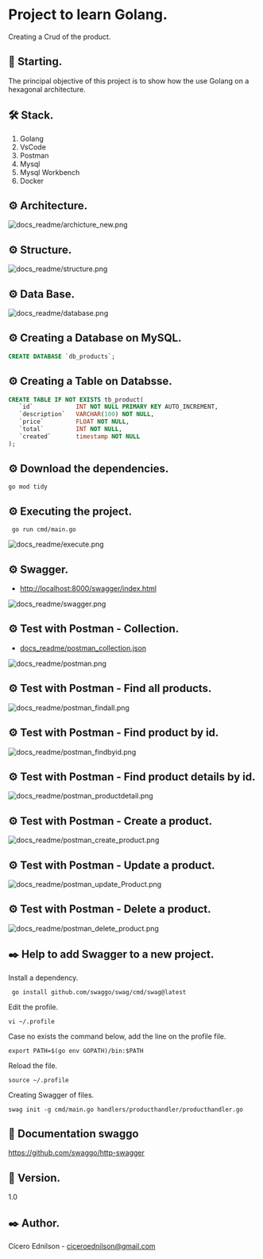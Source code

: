 # Project to learn Golang.

Creating a Crud of the product. 

## 🚀 Starting.

The principal objective of this project is to show how the use Golang on a hexagonal architecture. 

## 🛠 Stack.

<ol>
  <li>Golang</li>
  <li>VsCode</li>
  <li>Postman</li>
  <li>Mysql</li>
  <li>Mysql Workbench</li>
  <li>Docker</li>
</ol>

## ⚙️ Architecture.

![docs_readme/archicture_new.png](docs_readme/archicture_new.png)

## ⚙️ Structure.

![docs_readme/structure.png](docs_readme/structure.png)

## ⚙️ Data Base.

![docs_readme/database.png](docs_readme/database.png)

## ⚙️ Creating a Database on MySQL.

~~~~sql
CREATE DATABASE `db_products`;
~~~~

## ⚙️ Creating a Table on Databsse.

~~~~sql
CREATE TABLE IF NOT EXISTS tb_product(
   `id` 		   INT NOT NULL PRIMARY KEY AUTO_INCREMENT,
   `description`   VARCHAR(100) NOT NULL,
   `price`   	   FLOAT NOT NULL,
   `total`   	   INT NOT NULL,
   `created`   	   timestamp NOT NULL
);
~~~~

## ⚙️ Download the dependencies.

~~~~shell
go mod tidy
~~~~

## ⚙️ Executing the project.

~~~~shell
 go run cmd/main.go
~~~~

![docs_readme/execute.png](docs_readme/execute.png)

## ⚙️ Swagger.

 * [http://localhost:8000/swagger/index.html](http://localhost:8000/swagger/index.html)

![docs_readme/swagger.png](docs_readme/swagger.png)


## ⚙️ Test with Postman - Collection.

 * [docs_readme/postman_collection.json](docs_readme/postman_collection.json)

![docs_readme/postman.png](docs_readme/postman.png)

## ⚙️ Test with Postman - Find all products.

![docs_readme/postman_findall.png](docs_readme/postman_findall.png)


## ⚙️ Test with Postman - Find product by id.

![docs_readme/postman_findbyid.png](docs_readme/postman_findbyid.png)


## ⚙️ Test with Postman - Find product details by id.

![docs_readme/postman_productdetail.png](docs_readme/postman_productdetail.png)


## ⚙️ Test with Postman - Create a product.

![docs_readme/postman_create_product.png](docs_readme/postman_create_product.png)

## ⚙️ Test with Postman - Update a product.

![docs_readme/postman_update_Product.png](docs_readme/postman_update_Product.png)


## ⚙️ Test with Postman - Delete a product.

![docs_readme/postman_delete_product.png](docs_readme/postman_delete_product.png)


## ✒️ Help to add Swagger to a new project.

Install a dependency. 

~~~~shell
 go install github.com/swaggo/swag/cmd/swag@latest
~~~~

Edit the profile.

~~~~shell
vi ~/.profile 
~~~~

Case no exists the command below, add the line on the profile file. 

~~~~shell
export PATH=$(go env GOPATH)/bin:$PATH
~~~~

Reload the file.

~~~~shell
source ~/.profile 
~~~~

Creating Swagger of files.

~~~~shell
swag init -g cmd/main.go handlers/producthandler/producthandler.go 
~~~~

## 📌 Documentation swaggo

https://github.com/swaggo/http-swagger


## 📌 Version.

1.0

## ✒️ Author.

Cícero Ednilson - ciceroednilson@gmail.com
